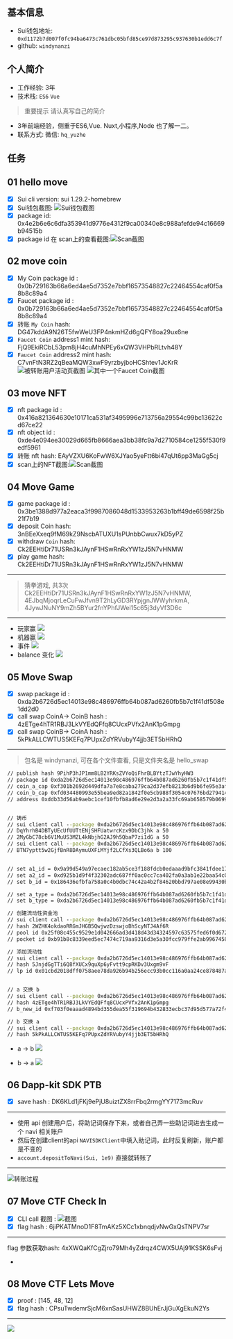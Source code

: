 ## 基本信息
- Sui钱包地址: `0xd1172b7d007f0fc94ba6473c761dbc05bfd85ce97d873295c937630b1edd6c7f`
- github: `windynanzi`

## 个人简介
- 工作经验: 3年
- 技术栈: `ES6` `Vue`
> 重要提示 请认真写自己的简介
- 3年前端经验，侧重于ES6,Vue. Nuxt,小程序,Node 也了解一二。
- 联系方式: 微信: `hq_yuzhe` 

## 任务

##   01 hello move  
- [x] Sui cli version: sui 1.29.2-homebrew
- [x] Sui钱包截图: ![Sui钱包截图](./images/sui-wallet.jpg)
- [x] package id: 0x4e2b6e6c6dfa353941d9776e4312f9ca00340e8c988afefde94c16669b94515b
- [x] package id 在 scan上的查看截图:![Scan截图](./images/sui-hello-world.png)

##   02 move coin
- [x] My Coin package id : 0x0b729163b66a6ed4ae5d7352e7bbf16573548827c22464554caf0f5a8b8c89a4
- [x] Faucet package id : 0x0b729163b66a6ed4ae5d7352e7bbf16573548827c22464554caf0f5a8b8c89a4
- [x] 转账 `My Coin` hash: DG47kddA9N26T5fwWeU3FP4nkmHZd6gQFY8oa29ux6ne
- [x] `Faucet Coin` address1 mint hash: FjQ9EkiRCbL53pm8jH4cuMhNPEy6xQW3VHPbRLtvh48Y
- [x] `Faucet Coin` address2 mint hash: C7vnFtN3RZ2qBeaMQW3xwF9yrzbyjboHCShtev1JcKrR
![被转账用户活动页截图](./images/hello_coin_1.jpg)
![其中一个Faucet Coin截图](./images/hello_coin_2.jpg)

##   03 move NFT
- [x] nft package id : 0x416a821364630e10171ca531af3495996e713756a29554c99bc13622cd67ce22
- [x] nft object id : 0xde4e094ee30029d665fb8666aea3bb38fc9a7d2710584ce1255f530f9edf5961
- [x] 转账 nft  hash: EAyVZXU6KoFwW6XJYao5yeFtt6bi47qUt6pp3MaGg5cj
- [x] scan上的NFT截图:![Scan截图](./images/nft_1.jpg)

##   04 Move Game
- [x] game package id : 0x3be1388d977a2eaca3f9987086048d1533953263b1bff49de6598f25b21f7b19
- [x] deposit Coin hash: 3nBEeXxeq9fM69kZ9NscbATUXU1sPUnbbCwux7kD5yPZ
- [x] withdraw `Coin` hash: Ck2EEHtiDr71USRn3kJAynF1HSwRnRxYW1zJ5N7vHNMW
- [x] play game hash: Ck2EEHtiDr71USRn3kJAynF1HSwRnRxYW1zJ5N7vHNMW
---
> 猜拳游戏, 共3次
> Ck2EEHtiDr71USRn3kJAynF1HSwRnRxYW1zJ5N7vHNMW, 4EJbqMjoqrLeCuFwJfvn9T2hLyGD3RYpjgnJWWyhrkmA, 4JywJNuNY9mZh5BYur2fnYPhfJWei15c65j3dyVf3D6c
---
- 玩家赢
![](./images/user_winner.jpg)
- 机器赢
![](./images/robot_winner.jpg)
- 事件
![](./images/game_event.jpg)
- balance 变化
![](./images/balance.jpg)


##   05 Move Swap
- [x] swap package id : 0xda2b6726d5ec14013e98c486976ffb64b087ad6260fb5b7c1f41df508e1dd2d0
- [x] call swap CoinA-> CoinB  hash : 4zETge4hTR1RBJ3LkVYEdQFfq8CUcxPVfx2AnK1pGmpg
- [x] call swap CoinB-> CoinA  hash : 5kPkALLCWTUS5KEFq7PUpxZdYRVubyY4jjb3ET5bHRhQ
---
> 包名是 windynanzi, 可在各个文件查看, 只是文件夹名是 hello_swap
```cmd
// publish hash 9PihP3hJP1mm8LB2YRKsZVYoQiFhrBLBYtzTJwYhyHW3
// package id 0xda2b6726d5ec14013e98c486976ffb64b087ad6260fb5b7c1f41df508e1dd2d0
// coin_a_cap 0xf301b2692d449dfa7a7e8caba279ca2d37efb8213b6d9b6fe95e3af1d639349d
// coin_b_cap 0xfd034480993e55bea9ed82a1842f0e5cb988f3054c07676bd2794143a7d54d2b
// address 0xddb33d56ab9aebc1cef10fbfb8ad6e29e2d3a2a33fc69ab658579b0699b28434


// 铸币
// sui client call --package 0xda2b6726d5ec14013e98c486976ffb64b087ad6260fb5b7c1f41df508e1dd2d0 --module coin_a --function mint --args 0xf301b2692d449dfa7a7e8caba279ca2d37efb8213b6d9b6fe95e3af1d639349d 50 0xddb33d56ab9aebc1cef10fbfb8ad6e29e2d3a2a33fc69ab658579b0699b28434
// DqYhrhB4DBTyUEcUfUUTtENjSHFUatwrcKzx9DbC3jhk a 50
// 2MyGbC78cb6V1MuUS3MZL4kNbjhG2AJ9h5QbaP7zi1dG a 50
// sui client call --package 0xda2b6726d5ec14013e98c486976ffb64b087ad6260fb5b7c1f41df508e1dd2d0 --module coin_b --function mint --args 0xfd034480993e55bea9ed82a1842f0e5cb988f3054c07676bd2794143a7d54d2b 100 0xddb33d56ab9aebc1cef10fbfb8ad6e29e2d3a2a33fc69ab658579b0699b28434
// BTN7yptt5w2GjfBnR8DAymuUXFiMYjf2LCfXs3QLBo6a b 100


// set a1_id = 0x9a99d549a97ecaec182ab5ce3f188fdcb0edaaad9bfc3841fdee178084dfa1eb
// set a2_id = 0xd925b1d9f4f32302adc687ff0ac0cc7ca402fa0a3ab1e22baa54c0a317f2409a
// set b_id = 0x186436efbfa758a0c4b0dbc74c42a4b2f84620bbd797ae08e99430bf0cf4710f

// set a_type = 0xda2b6726d5ec14013e98c486976ffb64b087ad6260fb5b7c1f41df508e1dd2d0::coin_a::COIN_A
// set b_type = 0xda2b6726d5ec14013e98c486976ffb64b087ad6260fb5b7c1f41df508e1dd2d0::coin_b::COIN_B

// 创建流动性资金池
// sui client call --package 0xda2b6726d5ec14013e98c486976ffb64b087ad6260fb5b7c1f41df508e1dd2d0 --module swap --function create_pool --type-args 0xda2b6726d5ec14013e98c486976ffb64b087ad6260fb5b7c1f41df508e1dd2d0::coin_a::COIN_A 0xda2b6726d5ec14013e98c486976ffb64b087ad6260fb5b7c1f41df508e1dd2d0::coin_b::COIN_B
// hash 2WZHK4okdaoRRGmJHGB5QwjwzDzswjoBhScyNTJ4Af6R
// pool id 0x25f08c455c9529e1d042666ad3d418d43d34324597c63575fed6f0d672e80e9a
// pocket id 0xb91b8c8339eed5ec7474c719aa9316d3e5a30fcc979ffe2ab9967458a25cfefe

// 添加流动性
// sui client call --package 0xda2b6726d5ec14013e98c486976ffb64b087ad6260fb5b7c1f41df508e1dd2d0 --module swap --function add_liquidity --args 0x25f08c455c9529e1d042666ad3d418d43d34324597c63575fed6f0d672e80e9a 0x9a99d549a97ecaec182ab5ce3f188fdcb0edaaad9bfc3841fdee178084dfa1eb 0x186436efbfa758a0c4b0dbc74c42a4b2f84620bbd797ae08e99430bf0cf4710f 0xb91b8c8339eed5ec7474c719aa9316d3e5a30fcc979ffe2ab9967458a25cfefe --type-args 0xda2b6726d5ec14013e98c486976ffb64b087ad6260fb5b7c1f41df508e1dd2d0::coin_a::COIN_A 0xda2b6726d5ec14013e98c486976ffb64b087ad6260fb5b7c1f41df508e1dd2d0::coin_b::COIN_B
// hash 5JnjdGgTTi6Q8fXUCx9quXp6yFvtt9cpRKDv3Uxgm9vF
// lp id 0x01cbd2018dff0758aee78da926b94b256ecc93b0cc116a0aa24ce878487afff1


// a 交换 b
// sui client call --package 0xda2b6726d5ec14013e98c486976ffb64b087ad6260fb5b7c1f41df508e1dd2d0 --module swap --function a_swap_b --args 0x25f08c455c9529e1d042666ad3d418d43d34324597c63575fed6f0d672e80e9a 0xd925b1d9f4f32302adc687ff0ac0cc7ca402fa0a3ab1e22baa54c0a317f2409a --type-args 0xda2b6726d5ec14013e98c486976ffb64b087ad6260fb5b7c1f41df508e1dd2d0::coin_a::COIN_A 0xda2b6726d5ec14013e98c486976ffb64b087ad6260fb5b7c1f41df508e1dd2d0::coin_b::COIN_B
// hash 4zETge4hTR1RBJ3LkVYEdQFfq8CUcxPVfx2AnK1pGmpg
// b_new_id 0xf703f0eaaad4894bd355dea55f319694b432833ecbc37d95d577a72f4784724a

// b 交换 a
// sui client call --package 0xda2b6726d5ec14013e98c486976ffb64b087ad6260fb5b7c1f41df508e1dd2d0 --module swap --function b_swap_a --args 0x25f08c455c9529e1d042666ad3d418d43d34324597c63575fed6f0d672e80e9a 0xf703f0eaaad4894bd355dea55f319694b432833ecbc37d95d577a72f4784724a --type-args 0xda2b6726d5ec14013e98c486976ffb64b087ad6260fb5b7c1f41df508e1dd2d0::coin_a::COIN_A 0xda2b6726d5ec14013e98c486976ffb64b087ad6260fb5b7c1f41df508e1dd2d0::coin_b::COIN_B
// hash 5kPkALLCWTUS5KEFq7PUpxZdYRVubyY4jjb3ET5bHRhQ

```
- a -> b
![](./images/a_to_b.jpg)

- b -> a
![](./images/b_to_a.jpg)


##   06 Dapp-kit SDK PTB
- [x] save hash : DK6KLd1jFKj9ePjU8uiztZX8rrFbq2rmgYY7173mcRuv
---
- 使用 api 创建用户后，将助记词保存下来，或者自己弄一些助记词进去生成一个 navi 相关账户
- 然后在创建client的api `NAVISDKClient`中填入助记词，此时反复刷新，账户都是不变的
- `account.depositToNavi(Sui, 1e9)` 直接就转账了

--- 
![转账过程](./images/navi.gif)

##   07 Move CTF Check In
- [x] CLI call 截图 : ![截图](./images/bsf.jpg)
- [x] flag hash : 6jiPKATMnoD1F8TmAKz5XCc1xbnqdjvNwGxQsTNPV7sr

---
flag 参数获取hash: 4xXWQaKfCgZjro79Mh4yZdrqz4CWX5UAj91KSSK6sFvj
- [](./images/flag_str.jpg)

##   08 Move CTF Lets Move
- [x] proof : [145, 48, 12]
- [x] flag hash : CPsuTwdemrSjcM6xnSasUHWZ8BUhErJjGuXgEkuN2Ys

--- 
![](./images/ctf.jpg)